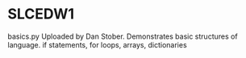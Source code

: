 # SLCEDW1

basics.py
  Uploaded by Dan Stober. 
    Demonstrates basic structures of language. 
      if statements, for loops, arrays, dictionaries
      
      
